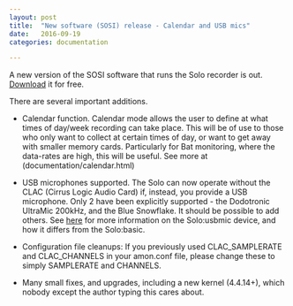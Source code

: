 ```yaml
---
layout: post
title:  "New software (SOSI) release - Calendar and USB mics"
date:   2016-09-19
categories: documentation

---
```


A new version of the SOSI software that runs the Solo recorder is
out. [Download](http://www.solo-system.org/downloads/) it for free.

There are several important additions.

* Calendar function.  Calendar mode allows the user to define at what
  times of day/week recording can take place.  This will be of use to
  those who only want to collect at certain times of day, or want to
  get away with smaller memory cards.  Particularly for Bat
  monitoring, where the data-rates are high, this will be useful.
  See more at (documentation/calendar.html)

* USB microphones supported.  The Solo can now operate without the
  CLAC (Cirrus Logic Audio Card) if, instead, you provide a USB
  microphone.  Only 2 have been explicitly supported - the Dodotronic
  UltraMic 200kHz, and the Blue Snowflake.  It should be possible to
  add others.  See [here](documentation/devices.html) for more information
  on the Solo:usbmic device, and how it differs from the Solo:basic.

* Configuration file cleanups: If you previously used CLAC_SAMPLERATE
  and CLAC_CHANNELS in your amon.conf file, please change these to
  simply SAMPLERATE and CHANNELS.  

* Many small fixes, and upgrades, including a new kernel (4.4.14+),
  which nobody except the author typing this cares about.

